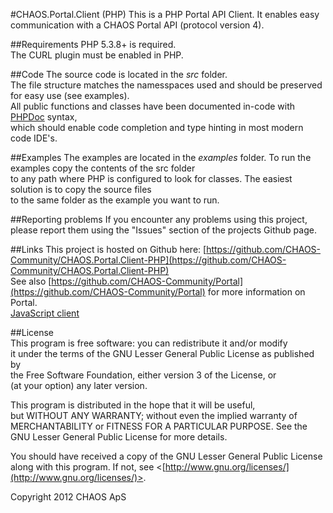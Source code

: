 #CHAOS.Portal.Client (PHP)
This is a PHP Portal API Client. It enables easy communication with a CHAOS Portal API (protocol version 4).

##Requirements
PHP 5.3.8+ is required.  
The CURL plugin must be enabled in PHP.  

##Code
The source code is located in the *src* folder.  
The file structure matches the namesspaces used and should be preserved for easy use (see examples).  
All public functions and classes have been documented in-code with [PHPDoc](http://www.phpdoc.de/) syntax,  
which should enable code completion and type hinting in most modern code IDE's.

##Examples
The examples are located in the *examples* folder. To run the examples copy the contents of the src folder  
to any path where PHP is configured to look for classes. The easiest solution is to copy the source files  
to the same folder as the example you want to run.

##Reporting problems
If you encounter any problems using this project, please report them using the "Issues" section of the projects Github page.

##Links
This project is hosted on Github here: [https://github.com/CHAOS-Community/CHAOS.Portal.Client-PHP](https://github.com/CHAOS-Community/CHAOS.Portal.Client-PHP)  
See also [https://github.com/CHAOS-Community/Portal](https://github.com/CHAOS-Community/Portal) for more information on Portal.  
[JavaScript client](https://github.com/CHAOS-Community/CHAOS.Portal.Client-JavaScript)

##License  
This program is free software: you can redistribute it and/or modify  
it under the terms of the GNU Lesser General Public License as published by  
the Free Software Foundation, either version 3 of the License, or  
(at your option) any later version.  
  
This program is distributed in the hope that it will be useful,  
but WITHOUT ANY WARRANTY; without even the implied warranty of  
MERCHANTABILITY or FITNESS FOR A PARTICULAR PURPOSE.  See the  
GNU Lesser General Public License for more details.  
  
You should have received a copy of the GNU Lesser General Public License  
along with this program.  If not, see <[http://www.gnu.org/licenses/](http://www.gnu.org/licenses/)>.  
  
Copyright 2012 CHAOS ApS